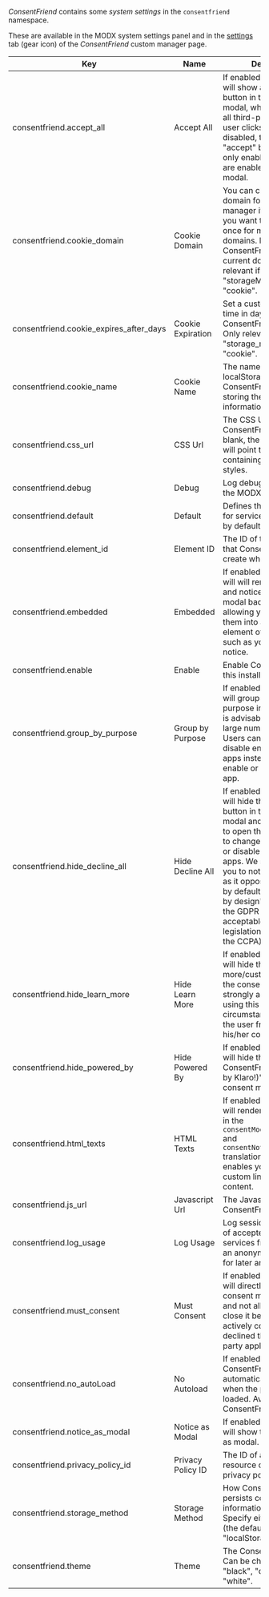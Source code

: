 _ConsentFriend_ contains some _system settings_ in the `consentfriend`
namespace.

These are available in the MODX system settings panel and in the
[settings](02_Custom_Manager_Page/03_Settings) tab (gear icon) of the
_ConsentFriend_ custom manager page.

Key | Name | Description | Default
----|------|-------------|--------
consentfriend.accept_all | Accept All | If enabled, ConsentFriend will show an "accept all" button in the notice and modal, which will enable all third-party apps if the user clicks on it. If disabled, there will be an "accept" button that will only enable the apps that are enabled in the consent modal. | Yes
consentfriend.cookie_domain | Cookie Domain | You can change the cookie domain for the consent manager itself. Use this if you want to get consent once for multiple matching domains. By default, ConsentFriend will use the current domain. Only relevant if "storageMethod" is set to "cookie". | -
consentfriend.cookie_expires_after_days | Cookie Expiration | Set a custom expiration time in days for the ConsentFriend cookie. Only relevant if "storage_method" is set to "cookie". | 365
consentfriend.cookie_name | Cookie Name | The name of the cookie or localStorage entry that ConsentFriend will use for storing the consent information. | consentfriend
consentfriend.css_url | CSS Url | The CSS URL for ConsentFriend. If it is left blank, the Javascript URL will point to a script containing the default styles. | -
consentfriend.debug | Debug | Log debug information in the MODX error log. | No
consentfriend.default | Default | Defines the default state for services (true=enabled by default). | No
consentfriend.element_id | Element ID | The ID of the DIV element that ConsentFriend will create when starting up. | consentfriend
consentfriend.embedded | Embedded | If enabled, ConsentFriend will will render the modal and notice without the modal background, allowing you to e.g. embed them into a specific element of your website, such as your privacy notice. | No
consentfriend.enable | Enable | Enable ConsentFriend on this installation/context. | No
consentfriend.group_by_purpose | Group by Purpose | If enabled, ConsentFriend will group apps by their purpose in the modal. This is advisable if you have a large number of apps. Users can then enable or disable entire groups of apps instead of having to enable or disable every app. | Yes
consentfriend.hide_decline_all | Hide Decline All | If enabled, ConsentFriend will hide the "decline" button in the consent modal and force the user to open the modal in order to change his/her consent or disable all third-party apps. We strongly advise you to not use this feature, as it opposes the "privacy by default" and "privacy by design" principles of the GDPR (but might be acceptable in other legislations such as under the CCPA). | No
consentfriend.hide_learn_more | Hide Learn More | If enabled, ConsentFriend will hide the "learn more/customize" link in the consent notice. We strongly advise against using this under most circumstances, as it keeps the user from customizing his/her consent choices. | No
consentfriend.hide_powered_by | Hide Powered By | If enabled, ConsentFriend will hide the "Realized with ConsentFriend (Powered by Klaro!)" link in the consent modal. | No
consentfriend.html_texts | HTML Texts | If enabled, ConsentFriend will render the texts given in the `consentModal.description` and `consentNotice.description` translations as HTML. This enables you to e.g. add custom links or interactive content. | -
consentfriend.js_url | Javascript Url | The Javascript URL for ConsentFriend. | -
consentfriend.log_usage | Log Usage | Log session-based usage of accepted and denied services from visitors with an anonymized IP address for later analysis. | No
consentfriend.must_consent | Must Consent | If enabled, ConsentFriend will directly display the consent manager modal and not allow the user to close it before having actively consented or declined the use of third-party applications. | No
consentfriend.no_autoLoad | No Autoload | If enabled, it will keep ConsentFriend from automatically loading itself when the page is being loaded. Available since ConsentFriend 1.2.0. | No
consentfriend.notice_as_modal | Notice as Modal | If enabled, ConsentFriend will show the cookie notice as modal. | No
consentfriend.privacy_policy_id | Privacy Policy ID | The ID of a MODX resource containing the privacy policy. | site_start
consentfriend.storage_method | Storage Method | How ConsentFriend persists consent information in the browser. Specify either "cookie" (the default) or "localStorage". | cookie
consentfriend.theme | Theme | The ConsentFriend [theme](05_Themes.md). Can be changed to "black", "dark", "light", "white". | -
